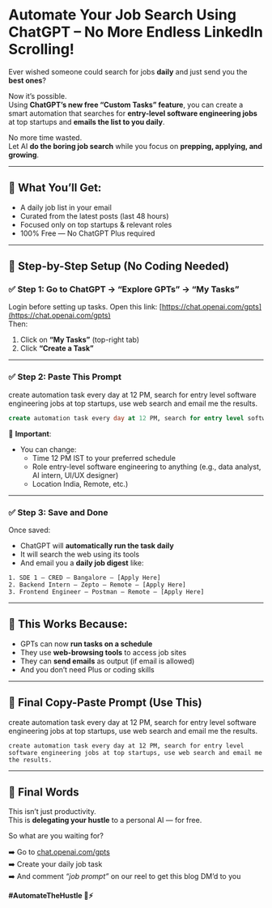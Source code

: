 
# Automate Your Job Search Using ChatGPT – No More Endless LinkedIn Scrolling!

Ever wished someone could search for jobs **daily** and just send you the **best ones**?

Now it’s possible.  
Using **ChatGPT’s new free “Custom Tasks” feature**, you can create a smart automation that searches for **entry-level software engineering jobs** at top startups and **emails the list to you daily**.

No more time wasted.  
Let AI **do the boring job search** while you focus on **prepping, applying, and growing**.

---

## 🎁 What You’ll Get:
- A daily job list in your email
- Curated from the latest posts (last 48 hours)
- Focused only on top startups & relevant roles
- 100% Free — No ChatGPT Plus required

---

## 🧩 Step-by-Step Setup (No Coding Needed)

### ✅ Step 1: Go to ChatGPT → “Explore GPTs” → “My Tasks”  
Login before setting up tasks.
Open this link: [https://chat.openai.com/gpts](https://chat.openai.com/gpts)  
Then:
1. Click on **“My Tasks”** (top-right tab)
2. Click **“Create a Task”**

---

### ✅ Step 2: Paste This Prompt
create automation task every day at 12 PM, search for entry level software engineering jobs at top startups, use web search and email me the results.

```sql
create automation task every day at 12 PM, search for entry level software engineering jobs at top startups, use web search and email me the results.
```

📌 **Important**:
- You can change:
  - Time 12 PM IST to your preferred schedule
  - Role entry-level software engineering to anything (e.g., data analyst, AI intern, UI/UX designer)
  - Location India, Remote, etc.)

---

### ✅ Step 3: Save and Done
Once saved:
- ChatGPT will **automatically run the task daily**
- It will search the web using its tools
- And email you a **daily job digest** like:

```
1. SDE 1 – CRED – Bangalore – [Apply Here]
2. Backend Intern – Zepto – Remote – [Apply Here]
3. Frontend Engineer – Postman – Remote – [Apply Here]
```

---

## 🤖 This Works Because:
- GPTs can now **run tasks on a schedule**
- They use **web-browsing tools** to access job sites
- They can **send emails** as output (if email is allowed)
- And you don’t need Plus or coding skills

---

## 📝 Final Copy-Paste Prompt (Use This)

create automation task every day at 12 PM, search for entry level software engineering jobs at top startups, use web search and email me the results.

```
create automation task every day at 12 PM, search for entry level software engineering jobs at top startups, use web search and email me the results.
```
---

## 🙌 Final Words

This isn’t just productivity.  
This is **delegating your hustle** to a personal AI — for free.

So what are you waiting for?

➡️ Go to [chat.openai.com/gpts](https://chat.openai.com/gpts)  
➡️ Create your daily job task  
➡️ And comment *“job prompt”* on our reel to get this blog DM’d to you

**#AutomateTheHustle 💼⚡**

